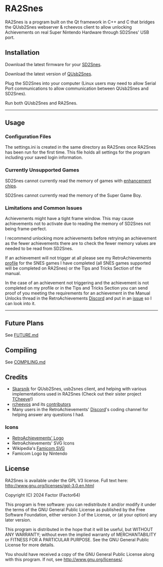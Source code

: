 # RA2Snes

RA2Snes is a program built on the Qt framework in C++ and C that bridges the QUsb2Snes webserver & rcheevos client to allow unlocking Achievements on real Super Nintendo Hardware through SD2Snes' USB port.

## Installation 

Download the latest firmware for your [SD2Snes](https://sd2snes.de/blog/downloads).

Download the latest version of [QUsb2Snes](https://github.com/Skarsnik/QUsb2snes/releases).

Plug the SD2Snes into your computer (Linux users may need to allow Serial Port communications to allow communication between QUsb2Snes and SD2Snes).

Run both QUsb2Snes and RA2Snes.

---

## Usage

### Configuration Files

The settings.ini is created in the same directory as RA2Snes once RA2Snes has been run for the first time. This file holds all settings for the program including your saved login information.

### Currently Unsupported Games

SD2Snes cannot currently read the memory of games with [enhancement chips](https://en.wikipedia.org/wiki/List_of_Super_NES_enhancement_chips).

SD2Snes cannot currently read the memory of the Super Game Boy.

### Limitations and Common Issues

Achievements might have a tight frame window. This may cause achievements not to activate due to reading the memory of SD2Snes not being frame-perfect. 

I recommend unlocking more achievements before retrying an achievement as the fewer achievements there are to check the fewer memory values are needed to be read from SD2Snes.

If an achievement will not trigger at all please see my RetroAchievements [profile](https://retroachievements.org/user/Factor64) for the SNES games I have completed (all SNES games supported will be completed on RA2Snes) or the Tips and Tricks Section of the manual.

In the case of an achievement not triggering and the achievement is not completed on my profile or in the Tips and Tricks Section you can send proof of you meeting the requirements for an achievement in the Manual Unlocks thread in the RetroAchievements [Discord](https://discord.gg/dq2E4hE) and put in an [issue](https://github.com/Factor-64/ra2snes/issues) so I can look into it.

---

## Future Plans

See [FUTURE.md](FUTURE.md)

## Compiling

See [COMPILING.md](COMPILING.md)

## Credits

* [Skarsnik](https://github.com/Skarsnik) for QUsb2Snes, usb2snes client, and helping with various implementations used in RA2Snes (Check out their sister project [TCheeve](https://github.com/Skarsnik/TCheeve)!)
* [rcheevos](https://github.com/RetroAchievements/rcheevos) and its [contributors](https://github.com/RetroAchievements/rcheevos/graphs/contributors)
* Many users in the RetroAchievements' [Discord](https://discord.gg/dq2E4hE)'s coding channel for helping answer any questions I had.

### Icons

* [RetroAchievements' Logo](https://retroachievements.org/)
* RetroAchievements' SVG Icons
* Wikipedia's [Famicom SVG](https://en.wikipedia.org/wiki/File:Super_Famicom_logo.svg)
* Famicom Logo by Nintendo

## License

RA2Snes is available under the GPL V3 license.  Full text here: <http://www.gnu.org/licenses/gpl-3.0.en.html>

Copyright (C) 2024 Factor (Factor64)

This program is free software: you can redistribute it and/or modify
it under the terms of the GNU General Public License as published by
the Free Software Foundation, either version 3 of the License, or
(at your option) any later version.

This program is distributed in the hope that it will be useful,
but WITHOUT ANY WARRANTY; without even the implied warranty of
MERCHANTABILITY or FITNESS FOR A PARTICULAR PURPOSE.  See the
GNU General Public License for more details.

You should have received a copy of the GNU General Public License
along with this program.  If not, see <http://www.gnu.org/licenses/>.
